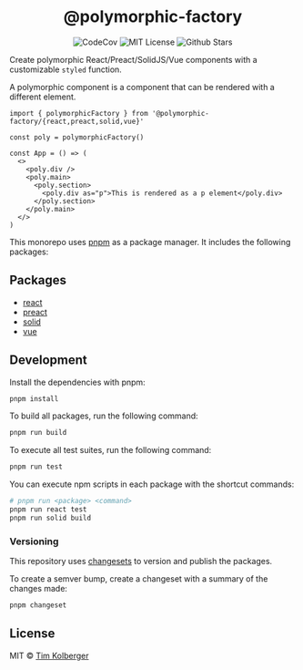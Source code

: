 <h1 align="center">@polymorphic-factory</h1>

<p align="center">
  <img alt="CodeCov" src="https://codecov.io/gh/chakra-ui/polymorphic/branch/main/graph/badge.svg?token=GISB4HXIK7"/>
  <img alt="MIT License" src="https://img.shields.io/github/license/chakra-ui/polymorphic"/>
  <img alt="Github Stars" src="https://badgen.net/github/stars/chakra-ui/polymorphic" />
</p>

Create polymorphic React/Preact/SolidJS/Vue components with a customizable `styled` function.

A polymorphic component is a component that can be rendered with a different element.

```tsx
import { polymorphicFactory } from '@polymorphic-factory/{react,preact,solid,vue}'

const poly = polymorphicFactory()

const App = () => (
  <>
    <poly.div />
    <poly.main>
      <poly.section>
        <poly.div as="p">This is rendered as a p element</poly.div>
      </poly.section>
    </poly.main>
  </>
)
```

This monorepo uses [pnpm](https://pnpm.io) as a package manager. It includes the following packages:

## Packages

- [react](./packages/react/README.md)
- [preact](./packages/preact/README.md)
- [solid](./packages/solid/README.md)
- [vue](./packages/vue/README.md)

## Development

Install the dependencies with pnpm:

```sh
pnpm install
```

To build all packages, run the following command:

```sh
pnpm run build
```

To execute all test suites, run the following command:

```sh
pnpm run test
```

You can execute npm scripts in each package with the shortcut commands:

```sh
# pnpm run <package> <command>
pnpm run react test
pnpm run solid build
```

### Versioning

This repository uses [changesets](https://github.com/changesets/changesets) to version and publish the packages.

To create a semver bump, create a changeset with a summary of the changes made:

```sh
pnpm changeset
```

## License

MIT © [Tim Kolberger](https://github.com/timkolberger)

